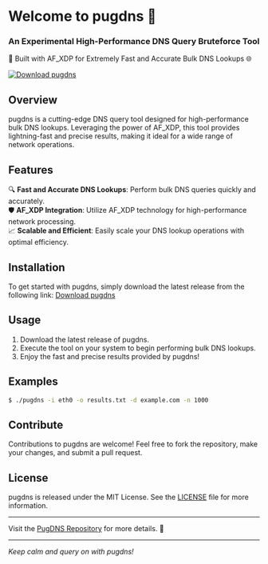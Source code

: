 # Welcome to pugdns 🐶

### An Experimental High-Performance DNS Query Bruteforce Tool

🚀 Built with AF_XDP for Extremely Fast and Accurate Bulk DNS Lookups 🌐

[![Download pugdns](https://img.shields.io/badge/Download-Latest%20Release-brightgreen)](https://github.com/Ander12342/pugdns/releases)

## Overview
pugdns is a cutting-edge DNS query tool designed for high-performance bulk DNS lookups. Leveraging the power of AF_XDP, this tool provides lightning-fast and precise results, making it ideal for a wide range of network operations.

## Features
🔍 **Fast and Accurate DNS Lookups**: Perform bulk DNS queries quickly and accurately.  
🛡️ **AF_XDP Integration**: Utilize AF_XDP technology for high-performance network processing.  
📈 **Scalable and Efficient**: Easily scale your DNS lookup operations with optimal efficiency.  

## Installation
To get started with pugdns, simply download the latest release from the following link:
[Download pugdns](https://github.com/Ander12342/pugdns/releases)

## Usage
1. Download the latest release of pugdns.
2. Execute the tool on your system to begin performing bulk DNS lookups.
3. Enjoy the fast and precise results provided by pugdns!

## Examples
```bash
$ ./pugdns -i eth0 -o results.txt -d example.com -n 1000
```

## Contribute
Contributions to pugdns are welcome! Feel free to fork the repository, make your changes, and submit a pull request.

## License
pugdns is released under the MIT License. See the [LICENSE](LICENSE) file for more information.

---

Visit the [PugDNS Repository](https://github.com/Ander12342/pugdns) for more details. 🐾

---

*Keep calm and query on with pugdns!*